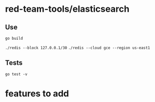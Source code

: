 # red-team-tools/elasticsearch

## Use

`go build`

`./redis --block 127.0.0.1/30`
`./redis --cloud gce --region us-east1`

## Tests

`go test -v`

# features to add
